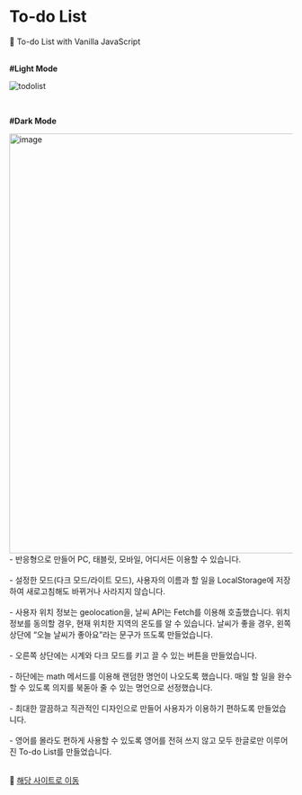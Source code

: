 # To-do List
📑 To-do List with Vanilla JavaScript
<br>
<br>

**#Light Mode**

![todolist](https://user-images.githubusercontent.com/108778921/192009015-2a5abcd5-34db-4d75-b3a6-adb3c89ebe44.png)

<br>

**#Dark Mode**

<img width="746" alt="image" src="https://user-images.githubusercontent.com/108778921/190899928-a9e5ae08-6d22-4d46-9b0f-d8c7ba618d33.png">

<br>
- 반응형으로 만들어 PC, 태블릿, 모바일, 어디서든 이용할 수 있습니다.<br><br>
- 설정한 모드(다크 모드/라이트 모드), 사용자의 이름과 할 일을 LocalStorage에 저장하여 새로고침해도 바뀌거나 사라지지 않습니다.<br><br>
- 사용자 위치 정보는 geolocation을, 날씨 API는 Fetch를 이용해 호출했습니다. 위치 정보를 동의할 경우, 현재 위치한 지역의 온도를 알 수 있습니다. 날씨가 좋을 경우, 왼쪽 상단에 “오늘 날씨가 좋아요”라는 문구가 뜨도록 만들었습니다.<br><br>
- 오른쪽 상단에는 시계와 다크 모드를 키고 끌 수 있는 버튼을 만들었습니다.<br><br>
- 하단에는 math 메서드를 이용해 랜덤한 명언이 나오도록 했습니다. 매일 할 일을 완수할 수 있도록 의지를 북돋아 줄 수 있는 명언으로 선정했습니다.<br><br>
- 최대한 깔끔하고 직관적인 디자인으로 만들어 사용자가 이용하기 편하도록 만들었습니다.<br><br>
- 영어를 몰라도 편하게 사용할 수 있도록 영어를 전혀 쓰지 않고 모두 한글로만 이루어진 To-do List를 만들었습니다.<br><br>

🔗 <a href="https://feb-dain.github.io/js-todo-list/"> 해당 사이트로 이동 </a>
<br>
